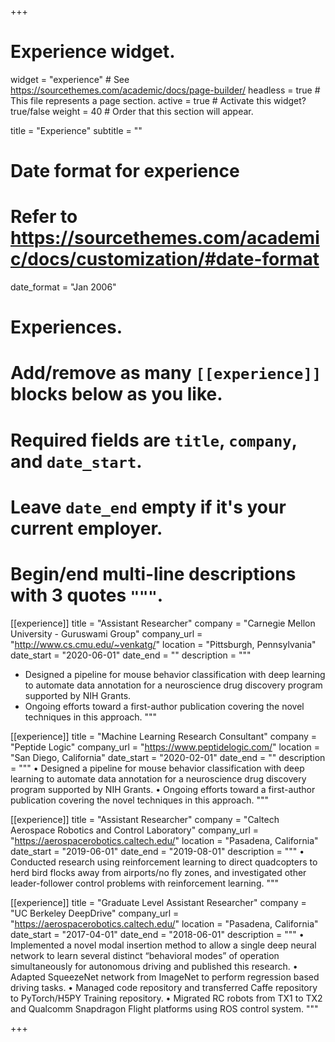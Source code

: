 +++
# Experience widget.
widget = "experience"  # See https://sourcethemes.com/academic/docs/page-builder/
headless = true  # This file represents a page section.
active = true  # Activate this widget? true/false
weight = 40  # Order that this section will appear.

title = "Experience"
subtitle = ""

# Date format for experience
#   Refer to https://sourcethemes.com/academic/docs/customization/#date-format
date_format = "Jan 2006"

# Experiences.
#   Add/remove as many `[[experience]]` blocks below as you like.
#   Required fields are `title`, `company`, and `date_start`.
#   Leave `date_end` empty if it's your current employer.
#   Begin/end multi-line descriptions with 3 quotes `"""`.
[[experience]]
  title = "Assistant Researcher"
  company = "Carnegie Mellon University - Guruswami Group"
  company_url = "http://www.cs.cmu.edu/~venkatg/"
  location = "Pittsburgh, Pennsylvania"
  date_start = "2020-06-01"
  date_end = ""
  description = """
  * Designed a pipeline for mouse behavior classification with deep learning to automate data annotation for a neuroscience drug discovery program supported by NIH Grants.
  * Ongoing efforts toward a first-author publication covering the novel techniques in this approach.
  """
  
[[experience]]
  title = "Machine Learning Research Consultant"
  company = "Peptide Logic"
  company_url = "https://www.peptidelogic.com/"
  location = "San Diego, California"
  date_start = "2020-02-01"
  date_end = ""
  description = """
  &#8226; Designed a pipeline for mouse behavior classification with deep learning to automate data annotation for a neuroscience drug discovery program supported by NIH Grants.
  &#8226; Ongoing efforts toward a first-author publication covering the novel techniques in this approach.
  """

[[experience]]
  title = "Assistant Researcher"
  company = "Caltech Aerospace Robotics and Control Laboratory"
  company_url = "https://aerospacerobotics.caltech.edu/"
  location = "Pasadena, California"
  date_start = "2019-06-01"
  date_end = "2019-08-01"
  description = """
  &#8226; Conducted research using reinforcement learning to direct quadcopters to herd bird flocks away from airports/no fly zones, and investigated other leader-follower control problems with reinforcement learning.
  """

[[experience]]
  title = "Graduate Level Assistant Researcher"
  company = "UC Berkeley DeepDrive"
  company_url = "https://aerospacerobotics.caltech.edu/"
  location = "Pasadena, California"
  date_start = "2017-04-01"
  date_end = "2018-06-01"
  description = """
  &#8226; Implemented a novel modal insertion method to allow a single deep neural network to learn several distinct “behavioral modes” of operation simultaneously for autonomous driving and published this research.
  &#8226; Adapted SqueezeNet network from ImageNet to perform regression based driving tasks.
  &#8226; Managed code repository and transferred Caffe repository to PyTorch/H5PY Training repository.
  &#8226; Migrated RC robots from TX1 to TX2 and Qualcomm Snapdragon Flight platforms using ROS control system.
  """

+++
